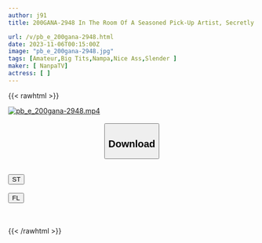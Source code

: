 ```yaml
---
author: j91
title: 200GANA-2948 In The Room Of A Seasoned Pick-Up Artist, Secretly Filmed For Sex 318 A Beautiful Woman With A Cute Smile Is Brought In For Sex! Continuous Cum For The First Time With An Electric Massager ♪ The Unknown Pleasure Is Spurred On, And When It’s Karami, The Lovey-Dovey Development Of The Love Hold Www (Aina Namiki)

url: /v/pb_e_200gana-2948.html
date: 2023-11-06T00:15:00Z
image: "pb_e_200gana-2948.jpg"
tags: [Amateur,Big Tits,Nampa,Nice Ass,Slender ]
maker: [ NanpaTV]
actress: [ ]
---
```



{{< rawhtml >}}

<div class="video" data-videoid="7wWooGBbY9HADLx">
    <a href="javascript:;">
        <img src="https://my.j91.asia/v/pb_e_200gana-2948.jpg" width="WIDTH" height="HEIGHT" alt="pb_e_200gana-2948.mp4" loading="lazy">
    </a>
</div>

<script type="text/javascript" src="https://j91.asia/asset/on-demand-st.js"></script>

<br>
  <link rel="stylesheet" href="https://j91.asia/asset/bs5.css">
  
  <center>
  <button class="btn btn-primary" type="button" data-bs-toggle="collapse" data-bs-target=".multi-collapse" aria-expanded="false" aria-controls="multiCollapseExample1 multiCollapseExample2"><h2>Download</h2></button></center>
</p>
<div class="row">
  <div class="col">
    <div class="collapse multi-collapse" id="multiCollapseExample1">
      <div class="card card-body">
	      	      <br>
<div class="buttons">  
<a href="https://streamtape.to/v/7wWooGBbY9HADLx" target="_blank"><button class="btn-hover color-3"><i class="fa fa-download"></i> ST</button></a></div>
    </div>
  </div>
</div>
  <div class="col">
    <div class="collapse multi-collapse" id="multiCollapseExample2">
      <div class="card card-body">
	      <br>
<div class="buttons">
    <a href="https://filelions.online/f/7qyl2p6b0pmx" target="_blank"><button class="btn-hover color-9"><i class="fa fa-download"></i> FL</button></a></div>
<br><br>
      </div>
    </div>
  </div>
</div>

{{< /rawhtml >}}
